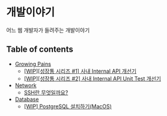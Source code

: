 # 개발이야기

어느 웹 개발자가 들려주는 개발이야기

## Table of contents

- [Growing Pains](growing-pains)
    - [[WIP][성장통 시리즈 #1] 사내 Internal API 개선기](growing-pains/1-internalapi-개선기)
    - [[WIP][성장통 시리즈 #2] 사내 Internal API Unit Test 개선기](growing-pains/2-internalapi-unittest-개선기)
- [Network](network)
    - [SSH란 무엇일까요?](network/ssh)
- [Database](database)
    - [[WIP] PostgreSQL 설치하기(MacOS)](database/installation(postgres))